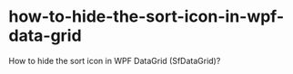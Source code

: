 # how-to-hide-the-sort-icon-in-wpf-data-grid
How to hide the sort icon in WPF DataGrid (SfDataGrid)?

